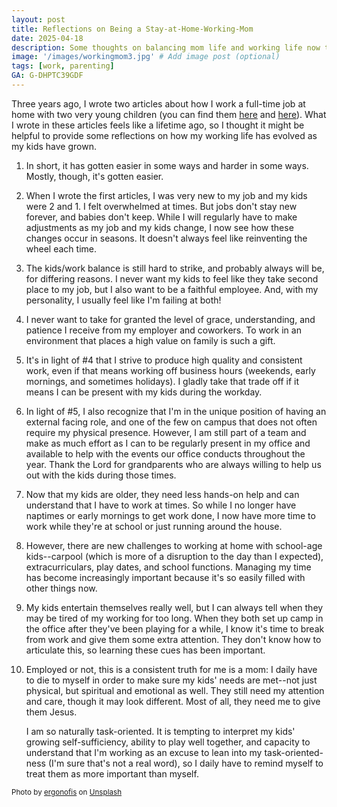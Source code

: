 ```yaml
---
layout: post
title: Reflections on Being a Stay-at-Home-Working-Mom
date: 2025-04-18
description: Some thoughts on balancing mom life and working life now that my kids are a little older.
image: '/images/workingmom3.jpg' # Add image post (optional)
tags: [work, parenting]
GA: G-DHPTC39GDF
---
```

Three years ago, I wrote two articles about how I work a full-time job at home with two very young children (you can find them [here](https://www.meredithcook.net/the-stay-at-home-full-time-working-mom) and [here](https://www.meredithcook.net/the-stay-at-home-working-mom-part-2)). What I wrote in these articles feels like a lifetime ago, so I thought it might be helpful to provide some reflections on how my working life has evolved as my kids have grown. 

1. In short, it has gotten easier in some ways and harder in some ways. Mostly, though, it's gotten easier.  
2. When I wrote the first articles, I was very new to my job and my kids were 2 and 1. I felt overwhelmed at times. But jobs don't stay new forever, and babies don't keep. While I will regularly have to make adjustments as my job and my kids change, I now see how these changes occur in seasons. It doesn't always feel like reinventing the wheel each time.
3. The kids/work balance is still hard to strike, and probably always will be, for differing reasons. I never want my kids to feel like they take second place to my job, but I also want to be a faithful employee. And, with my personality, I usually feel like I'm failing at both!
4. I never want to take for granted the level of grace, understanding, and patience I receive from my employer and coworkers. To work in an environment that places a high value on family is such a gift. 
5. It's in light of #4 that I strive to produce high quality and consistent work, even if that means working off business hours (weekends, early mornings, and sometimes holidays). I gladly take that trade off if it means I can be present with my kids during the workday.
6. In light of #5, I also recognize that I'm in the unique position of having an external facing role, and one of the few on campus that does not often require my physical presence. However, I am still part of a team and make as much effort as I can to be regularly present in my office and available to help with the events our office conducts throughout the year. Thank the Lord for grandparents who are always willing to help us out with the kids during those times. 
7. Now that my kids are older, they need less hands-on help and can understand that I have to work at times. So while I no longer have naptimes or early mornings to get work done, I now have more time to work while they're at school or just running around the house.
8. However, there are new challenges to working at home with school-age kids--carpool (which is more of a disruption to the day than I expected), extracurriculars, play dates, and school functions. Managing my time has become increasingly important because it's so easily filled with other things now.
9. My kids entertain themselves really well, but I can always tell when they may be tired of my working for too long. When they both set up camp in the office after they've been playing for a while, I know it's time to break from work and give them some extra attention. They don't know how to articulate this, so learning these cues has been important.
10. Employed or not, this is a consistent truth for me is a mom: I daily have to die to myself in order to make sure my kids' needs are met--not just physical, but spiritual and emotional as well. They still need my attention and care, though it may look different. Most of all, they need me to give them Jesus.

    I am so naturally task-oriented. It is tempting to interpret my kids' growing self-sufficiency, ability to play well together, and capacity to understand that I'm working as an excuse to lean into my task-oriented-ness (I'm sure that's not a real word), so I daily have to remind myself to treat them as more important than myself. 


<sub>Photo by <a href="https://unsplash.com/@ergonofis?utm_content=creditCopyText&utm_medium=referral&utm_source=unsplash">ergonofis</a> on <a href="https://unsplash.com/photos/a-woman-sitting-at-a-table-with-a-child-using-a-laptop-Yt-xvKkXtCc?utm_content=creditCopyText&utm_medium=referral&utm_source=unsplash">Unsplash</a></sub>
      





